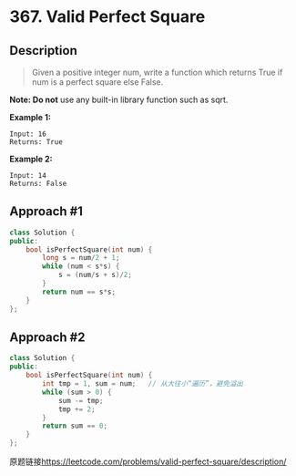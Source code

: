 # 367. Valid Perfect Square

## Description
>Given a positive integer num, write a function which returns True if num is a perfect square else False.

**Note: Do not** use any built-in library function such as sqrt.

**Example 1:**    
```
Input: 16
Returns: True
```
**Example 2:**
```
Input: 14
Returns: False
```
## Approach #1
```C++
class Solution {
public:
    bool isPerfectSquare(int num) {    
        long s = num/2 + 1;
        while (num < s*s) {
            s = (num/s + s)/2;
        }
        return num == s*s;
    }
};
```

## Approach #2
```C++
class Solution {
public:
    bool isPerfectSquare(int num) {
        int tmp = 1, sum = num;   // 从大往小“遍历”，避免溢出
        while (sum > 0) {
            sum -= tmp;
            tmp += 2;
        }
        return sum == 0;
    }
};
```

原题链接<https://leetcode.com/problems/valid-perfect-square/description/>